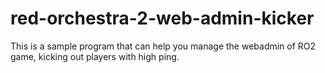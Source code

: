 # red-orchestra-2-web-admin-kicker
This is a sample program that can help you manage the webadmin of RO2 game, kicking out players with high ping.
